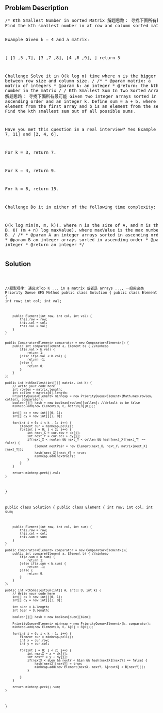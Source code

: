 <!--
<style>
  body { font-family: Arial, sans-serif; }
  .container {{ max-width: 100%; margin: 0 auto; padding: 10px; }}
  .comment-block { max-width: 30%; background-color: #f9f9f9; padding: 10px; border-left: 5px solid #ccc; overflow-wrap: break-word; white-space: pre-wrap; }
  .code-block { background-color: #f4f4f4; padding: 10px; border: 1px solid #ddd; overflow-wrap: break-word; white-space: pre-wrap; }
</style>
-->

<div class='container'>
<h2>Problem Description</h2>
<div class='comment-block'>
<pre>
/* Kth Smallest Number in Sorted Matrix 解题思路： 寻找下面所有最可能
Find the kth smallest number in at row and column sorted matrix.

Example
Given k = 4 and a matrix:

[
  [1 ,5 ,7],
  [3 ,7 ,8],
  [4 ,8 ,9],
]
return 5

Challenge 
Solve it in O(k log n) time where n is the bigger one between row size and column size.
*/
    /**
     * @param matrix: a matrix of integers
     * @param k: an integer
     * @return: the kth smallest number in the matrix
     */
/* Kth Smallest Sum In Two Sorted Arrays 解题思路： 寻找下面所有最可能
Given two integer arrays sorted in ascending order and an integer k. Define sum = a + b, where a is an element from the first array and b is an element from the second one. Find the kth smallest sum out of all possible sums.

Have you met this question in a real interview? Yes
Example
Given [1, 7, 11] and [2, 4, 6].

For k = 3, return 7.

For k = 4, return 9.

For k = 8, return 15.

Challenge 
Do it in either of the following time complexity:

O(k log min(n, m, k)). where n is the size of A, and m is the size of B.
O( (m + n) log maxValue). where maxValue is the max number in A and B.
*/
    /**
     * @param A an integer arrays sorted in ascending order
     * @param B an integer arrays sorted in ascending order
     * @param k an integer
     * @return an integer
     */
</pre>
</div>

<h2>Solution</h2>
<div class='code-block'>
<pre><code class='language-java'>

//题型规律: 遇见求Top K ... in a matrix 或者是 arrays ..., 一般用这类 Priority Queue BFS Method
public class Solution {
    public class Element {
        int row;
        int col;
        int val;
            
        public Element(int row, int col, int val) {
            this.row = row;
            this.col = col;
            this.val = val;
        }
    }
        
        
    public Comparator<Element> comparator = new Comparator<Element>() {
        public int compare(Element a, Element b) { //minheap
            if(a.val > b.val) {
                return 1;
            }else if(a.val < b.val) {
                return -1;
            }else {
                return 0;
            }
        }
    };
        
    public int kthSmallest(int[][] matrix, int k) {
        // write your code here
        int rowlen = matrix.length;
        int collen = matrix[0].length;
        PriorityQueue<Element> minheap = new PriorityQueue<Element>(Math.max(rowlen, collen), comparator);
        boolean[][] hash = new boolean[rowlen][collen]; //default to be false
        minheap.add(new Element(0, 0, matrix[0][0]));
        
        int[] dx = new int[]{0, 1};
        int[] dy = new int[]{1, 0};
        
        for(int i = 0; i < k - 1; i++) {
            Element cur = minheap.poll();
            for(int j = 0; j < 2; j++) {
                int next_X = cur.row + dx[j];
                int next_Y = cur.col + dy[j];
                if(next_X < rowlen && next_Y < collen && hash[next_X][next_Y] == false) {
                    Element nextPair = new Element(next_X, next_Y, matrix[next_X][next_Y]);
                    hash[next_X][next_Y] = true;
                    minheap.add(nextPair);
                }
            }
        }
        
        return minheap.peek().val;
    }
}






public class Solution {
    public class Element {
        int row;
        int col;
        int sum;
        
        public Element(int row, int col, int sum) {
            this.row = row;
            this.col = col;
            this.sum = sum;
        }
    }
    
    public Comparator<Element> comparator = new Comparator<Element>(){
        public int compare(Element a, Element b) { //minheap
            if(a.sum > b.sum) {
                return 1;
            }else if(a.sum < b.sum) {
                return -1;
            }else {
                return 0;
            }
        }
    };
    
    public int kthSmallestSum(int[] A, int[] B, int k) {
        // Write your code here
        int[] dx = new int[]{0, 1};
        int[] dy = new int[]{1, 0};
        
        int aLen = A.length;
        int bLen = B.length;
        
        boolean[][] hash = new boolean[aLen][bLen];
        
        PriorityQueue<Element> minheap = new PriorityQueue<Element>(k, comparator);
        minheap.add(new Element(0, 0, A[0] + B[0]));
        
        for(int i = 0; i < k - 1; i++) {
            Element cur = minheap.poll();
            int x = cur.row;
            int y = cur.col;
            
            for(int j = 0; j < 2; j++) {
                int nextX = x + dx[j];
                int nextY = y + dy[j];
                if(nextX < aLen && nextY < bLen && hash[nextX][nextY] == false) {
                    hash[nextX][nextY] = true;
                    minheap.add(new Element(nextX, nextY, A[nextX] + B[nextY]));   
                }

            }
        }
        
        return minheap.peek().sum;
    }
}
</code></pre>
</div>
</div>
